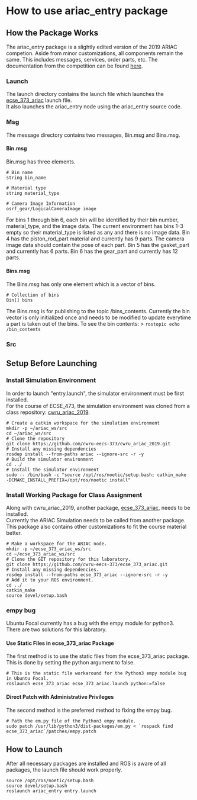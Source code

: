 # How to use ariac_entry package

## How the Package Works
The ariac_entry package is a slightly edited version of the 2019 ARIAC competion. Aside from minor customizations, all components remain the same.
This includes messages, services, order parts, etc. The documentation from the competition can be found [here](https://bitbucket.org/osrf/ariac/wiki/2019/documentation).

### Launch
The launch directory contains the launch file which launches the [ecse_373_ariac](https://github.com/cwru-eecs-373/ecse_373_ariac/tree/noetic-devel/ecse_373_ariac) launch file. <br>
It also launches the ariac_entry node using the ariac_entry source code.

### Msg
The message directory contains two messages, Bin.msg and Bins.msg. 

#### Bin.msg
Bin.msg has three elements.
```
# Bin name
string bin_name

# Material type
string material_type

# Camera Image Information
osrf_gear/LogicalCameraImage image
```
For bins 1 through bin 6, each bin will be identified by their bin number, material_type, and the image data. The current environment has bins 1-3 empty so their material_type is listed as any and there is no image data. Bin 4 has the piston_rod_part material and currently has 9 parts. The camera image data should contain the pose of each part. Bin 5 has the gasket_part and currently has 6 parts. Bin 6 has the gear_part and currently has 12 parts.

#### Bins.msg
The Bins.msg has only one element which is a vector of bins.
```
# Collection of bins
Bin[] bins
```
The Bins.msg is for publishing to the topic /bins_contents. Currently the bin vector is only initialized once and needs to be modified to update everytime a part is taken out of the bins. To see the bin contents: > ```rostopic echo /bin_contents```
### Src

## Setup Before Launching

### Install Simulation Environment
In order to launch "entry.launch", the simulator environment must be first installed.<br>
For the course of ECSE_473, the simulation environment was cloned from a class repository: [cwru_ariac_2019](https://github.com/cwru-eecs-373/cwru_ariac_2019).
```
# Create a catkin workspace for the simulation environment
mkdir -p ~/ariac_ws/src
cd ~/ariac_ws/src
# Clone the repository
git clone https://github.com/cwru-eecs-373/cwru_ariac_2019.git
# Install any missing dependencies
rosdep install --from-paths ariac --ignore-src -r -y
# Build the simulator environment
cd ../
# Install the simulator environment
sudo -- /bin/bash -c "source /opt/ros/noetic/setup.bash; catkin_make
-DCMAKE_INSTALL_PREFIX=/opt/ros/noetic install"
```
### Install Working Package for Class Assignment
Along with cwru_ariac_2019, another package, [ecse_373_ariac](https://github.com/cwru-eecs-373/ecse_373_ariac/tree/noetic-devel/ecse_373_ariac), needs to be installed.<br>
Currently the ARIAC Simulation needs to be called from another package.<br>
This package also contains other customizations to fit the course material better.<br>
```
# Make a workspace for the ARIAC node.
mkdir -p ~/ecse_373_ariac_ws/src
cd ~/ecse_373_ariac_ws/src
# Clone the GIT repository for this laboratory.
git clone https://github.com/cwru-eecs-373/ecse_373_ariac.git
# Install any missing dependencies.
rosdep install --from-paths ecse_373_ariac --ignore-src -r -y
# Add it to your ROS environment.
cd ../
catkin_make
source devel/setup.bash
```
### empy bug
Ubuntu Focal currently has a bug with the empy module for python3.<br>
There are two solutions for this labratory.<br>

#### Use Static Files in ecse_373_ariac Package
The first method is to use the static files from the ecse_373_ariac package.
This is done by setting the python argument to false.
```
# This is the static file workaround for the Python3 empy module bug in Ubuntu Focal.
roslaunch ecse_373_ariac ecse_373_ariac.launch python:=false
```

#### Direct Patch with Administrative Privileges
The second method is the preferred method to fixing the empy bug.<br>
```
# Path the em.py file of the Python3 empy module.
sudo patch /usr/lib/python3/dist-packages/em.py < `rospack find
ecse_373_ariac`/patches/empy.patch
```
## How to Launch
After all necessary packages are installed and ROS is aware of all packages, the launch file should work properly.<br>
```
source /opt/ros/noetic/setup.bash
source devel/setup.bash
roslaunch ariac_entry entry.launch
```
